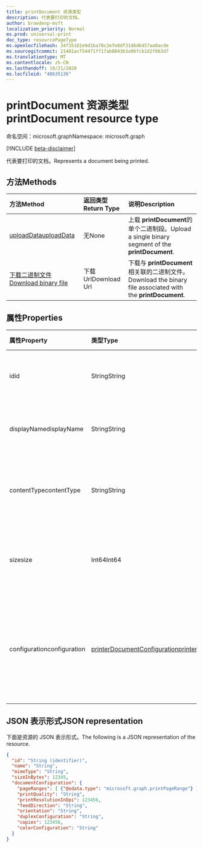 ```yaml
---
title: printDocument 资源类型
description: 代表要打印的文档。
author: braedenp-msft
localization_priority: Normal
ms.prod: universal-print
doc_type: resourcePageType
ms.openlocfilehash: 34f35181e9d1ba70c2efe8df31d6d6457aa0acde
ms.sourcegitcommit: 21481acf54471ff17ab8043b3a96fcb1d2f863d7
ms.translationtype: MT
ms.contentlocale: zh-CN
ms.lasthandoff: 10/21/2020
ms.locfileid: "48635136"
---
```

# <a name="printdocument-resource-type"></a><span data-ttu-id="6bef9-103">printDocument 资源类型</span><span class="sxs-lookup"><span data-stu-id="6bef9-103">printDocument resource type</span></span>

<span data-ttu-id="6bef9-104">命名空间：microsoft.graph</span><span class="sxs-lookup"><span data-stu-id="6bef9-104">Namespace: microsoft.graph</span></span>

[!INCLUDE [beta-disclaimer](../../includes/beta-disclaimer.md)]

<span data-ttu-id="6bef9-105">代表要打印的文档。</span><span class="sxs-lookup"><span data-stu-id="6bef9-105">Represents a document being printed.</span></span>

## <a name="methods"></a><span data-ttu-id="6bef9-106">方法</span><span class="sxs-lookup"><span data-stu-id="6bef9-106">Methods</span></span>

| <span data-ttu-id="6bef9-107">方法</span><span class="sxs-lookup"><span data-stu-id="6bef9-107">Method</span></span>       | <span data-ttu-id="6bef9-108">返回类型</span><span class="sxs-lookup"><span data-stu-id="6bef9-108">Return Type</span></span> | <span data-ttu-id="6bef9-109">说明</span><span class="sxs-lookup"><span data-stu-id="6bef9-109">Description</span></span> |
|:-------------|:------------|:------------|
| [<span data-ttu-id="6bef9-110">uploadData</span><span class="sxs-lookup"><span data-stu-id="6bef9-110">uploadData</span></span>](../api/printdocument-uploaddata.md) | <span data-ttu-id="6bef9-111">无</span><span class="sxs-lookup"><span data-stu-id="6bef9-111">None</span></span> | <span data-ttu-id="6bef9-112">上载 **printDocument**的单个二进制段。</span><span class="sxs-lookup"><span data-stu-id="6bef9-112">Upload a single binary segment of the **printDocument**.</span></span> |
| [<span data-ttu-id="6bef9-113">下载二进制文件</span><span class="sxs-lookup"><span data-stu-id="6bef9-113">Download binary file</span></span>](../api/printdocument-get-file.md) | <span data-ttu-id="6bef9-114">下载 Url</span><span class="sxs-lookup"><span data-stu-id="6bef9-114">Download Url</span></span> | <span data-ttu-id="6bef9-115">下载与 **printDocument**相关联的二进制文件。</span><span class="sxs-lookup"><span data-stu-id="6bef9-115">Download the binary file associated with the **printDocument**.</span></span> |

## <a name="properties"></a><span data-ttu-id="6bef9-116">属性</span><span class="sxs-lookup"><span data-stu-id="6bef9-116">Properties</span></span>
| <span data-ttu-id="6bef9-117">属性</span><span class="sxs-lookup"><span data-stu-id="6bef9-117">Property</span></span>     | <span data-ttu-id="6bef9-118">类型</span><span class="sxs-lookup"><span data-stu-id="6bef9-118">Type</span></span>        | <span data-ttu-id="6bef9-119">说明</span><span class="sxs-lookup"><span data-stu-id="6bef9-119">Description</span></span> |
|:-------------|:------------|:------------|
|<span data-ttu-id="6bef9-120">id</span><span class="sxs-lookup"><span data-stu-id="6bef9-120">id</span></span>|<span data-ttu-id="6bef9-121">String</span><span class="sxs-lookup"><span data-stu-id="6bef9-121">String</span></span>|<span data-ttu-id="6bef9-122">文档的标识符。</span><span class="sxs-lookup"><span data-stu-id="6bef9-122">The document's identifier.</span></span> <span data-ttu-id="6bef9-123">只读。</span><span class="sxs-lookup"><span data-stu-id="6bef9-123">Read-only.</span></span>|
|<span data-ttu-id="6bef9-124">displayName</span><span class="sxs-lookup"><span data-stu-id="6bef9-124">displayName</span></span>|<span data-ttu-id="6bef9-125">String</span><span class="sxs-lookup"><span data-stu-id="6bef9-125">String</span></span>|<span data-ttu-id="6bef9-126">文档的名称。</span><span class="sxs-lookup"><span data-stu-id="6bef9-126">The document's name.</span></span> <span data-ttu-id="6bef9-127">只读。</span><span class="sxs-lookup"><span data-stu-id="6bef9-127">Read-only.</span></span>|
|<span data-ttu-id="6bef9-128">contentType</span><span class="sxs-lookup"><span data-stu-id="6bef9-128">contentType</span></span>|<span data-ttu-id="6bef9-129">String</span><span class="sxs-lookup"><span data-stu-id="6bef9-129">String</span></span>|<span data-ttu-id="6bef9-130">文档的内容 (MIME) 类型。</span><span class="sxs-lookup"><span data-stu-id="6bef9-130">The document's content (MIME) type.</span></span> <span data-ttu-id="6bef9-131">只读。</span><span class="sxs-lookup"><span data-stu-id="6bef9-131">Read-only.</span></span>|
|<span data-ttu-id="6bef9-132">size</span><span class="sxs-lookup"><span data-stu-id="6bef9-132">size</span></span>|<span data-ttu-id="6bef9-133">Int64</span><span class="sxs-lookup"><span data-stu-id="6bef9-133">Int64</span></span>|<span data-ttu-id="6bef9-134">文档的大小（以字节为单位）。</span><span class="sxs-lookup"><span data-stu-id="6bef9-134">The document's size in bytes.</span></span> <span data-ttu-id="6bef9-135">只读。</span><span class="sxs-lookup"><span data-stu-id="6bef9-135">Read-only.</span></span>|
|<span data-ttu-id="6bef9-136">configuration</span><span class="sxs-lookup"><span data-stu-id="6bef9-136">configuration</span></span>|[<span data-ttu-id="6bef9-137">printerDocumentConfiguration</span><span class="sxs-lookup"><span data-stu-id="6bef9-137">printerDocumentConfiguration</span></span>](printerdocumentconfiguration.md) |<span data-ttu-id="6bef9-138">打印机打印文档时应使用的一组设置。</span><span class="sxs-lookup"><span data-stu-id="6bef9-138">A group of settings that a printer should use to print a document.</span></span> <span data-ttu-id="6bef9-139">只读。</span><span class="sxs-lookup"><span data-stu-id="6bef9-139">Read-only.</span></span>|

## <a name="json-representation"></a><span data-ttu-id="6bef9-140">JSON 表示形式</span><span class="sxs-lookup"><span data-stu-id="6bef9-140">JSON representation</span></span>

<span data-ttu-id="6bef9-141">下面是资源的 JSON 表示形式。</span><span class="sxs-lookup"><span data-stu-id="6bef9-141">The following is a JSON representation of the resource.</span></span>

<!-- {
  "blockType": "resource",
  "optionalProperties": [

  ],
  "@odata.type": "microsoft.graph.printDocument"
}-->

```json
{
  "id": "String (identifier)",
  "name": "String",
  "mimeType": "String",
  "sizeInBytes": 12345,
  "documentConfiguration": {
    "pageRanges": [ {"@odata.type": "microsoft.graph.printPageRange"} ],
    "printQuality": "String",
    "printResolutionInDpi": 123456,
    "feedDirection": "String",
    "orientation": "String",
    "duplexConfiguration": "String",
    "copies": 123456,
    "colorConfiguration": "String"
  }
}

```


